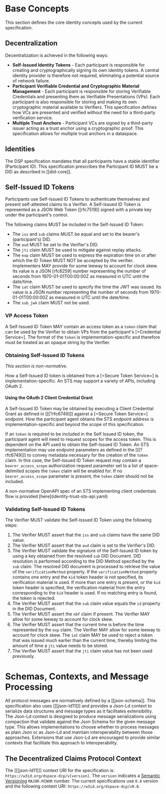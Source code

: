# Base Concepts

This section defines the core identity concepts used by the current specification.

## Decentralization

Decentralization is achieved in the following ways:

- **Self-Issued Identity Tokens** - Each participant is responsible for creating and cryptographically signing its own
  identity tokens. A central identity provider is therefore not required, eliminating a potential source of network
  failure.
- **Participant Verifiable Credential and Cryptographic Material Management** - Each participant is responsible for
  storing Verifiable Credentials and presenting them as Verifiable Presentations (VPs). Each participant is also
  responsible for storing and making its own cryptographic material available to Verifiers. This specification defines
  how VCs are presented and verified without the need for a third-party verification service.
- **Multiple Trust Anchors** - Participant VCs are signed by a third-party issuer acting as a trust anchor using a
  cryptographic proof. This specification allows for multiple trust anchors in a dataspace.

## Identities

The DSP specification mandates that all participants have a stable identifier (Participant ID). This specification
prescribes the Participant ID MUST be a DID as described in [[did-core]].

## Self-Issued ID Tokens

Participants use Self-Issued ID Tokens to authenticate themselves and present self-attested claims to a Verifier.
A Self-Issued ID Token is represented as a JSON Web Token [[rfc7519]] signed with a private key under the participant's
control.

The following claims MUST be included in the Self-Issued ID Token:

- The `iss` and `sub` claims MUST be equal and set to the bearer's (participant's) DID.
- The `aud` MUST be set to the Verifier's DID.
- The `jti` claim MUST be used to mitigate against replay attacks.
- The `exp` claim MUST be used to express the expiration time on or after which the ID Token MUST NOT be accepted by the
  verifier. Implementers MAY provide for some leeway to account for clock skew. Its value is a JSON [rfc8259] number
  representing the number of seconds from 1970-01-01T00:00:00Z as measured in UTC until the date/time.
- The `iat` claim MUST be used to specify the time the JWT was issued. Its value is a JSON number representing the
  number of seconds from 1970-01-01T00:00:00Z as measured in UTC until the date/time.
- The `sub_jwk` claim MUST not be used.

### VP Access Token

A Self-Issued ID Token MAY contain an access token as a `token` claim that can be used by the Verifier to
obtain VPs from the participant's [=Credential Service=]. The format of the `token` is implementation-specific and
therefore must be treated as an opaque string by the Verifier.

### Obtaining Self-Issued ID Tokens

_This section is non-normative._

How a Self-Issued ID token is obtained from a [=Secure Token Service=] is implementation-specific. An STS may support a
variety of APIs, including OAuth 2.

#### Using the OAuth 2 Client Credential Grant

A Self-Issued ID Token may be obtained by executing a Client Credential Grant as defined in [[[?rfc6749]]]
against a [=Secure Token Service=] endpoint. How the participant agent obtains the STS endpoint address is
implementation-specific and beyond the scope of this specification.

If an `token` is required to be included in the Self Issued ID token, the participant agent will need to request
scopes for the access token. This is dependent on the API used to obtain the Self-Issued ID Token. An STS implementation
may use endpoint parameters as defined in the [[[?rfc6749]]] to convey metadata necessary for the creation of the
`token`
claim. In this case, the Self-Issued ID Token request may contain a `bearer_access_scope` authorization request
parameter set to a list of space-delimited scopes the `token` claim will be enabled for. If no `bearer_access_scope`
parameter is present, the `token` claim should not be included.

<aside class="note">
A non-normative OpenAPI spec of an STS implementing client credentials flow is provided [here](identity-trust-sts-api.yaml)
</aside>

### Validating Self-Issued ID Tokens

The Verifier MUST validate the Self-Issued ID Token using the following steps:

1. The Verifier MUST assert that the `iss` and `sub` claims have the same DID value.
2. The Verifier MUST assert that the `aud` claim is set to the Verifier's DID.
3. The Verifier MUST validate the signature of the Self-Issued ID token by using a key obtained from the resolved `sub`
   DID Document. DID resolution is performed according to the DID Method specified by the `sub` claim. The resolved DID
   document is processed to retrieve the value of the `verificationMethod` property. If the `verificationMethod`
   property contains one entry and the `kid` token header is not specified, its verification material is used. If more
   than one entry is present, or the `kid` token header is specified, the verification material from the entry
   corresponding to the `kid` header is used. If no matching entry is found, the token is rejected.
4. The Verifier MUST assert that the `sub` claim value equals the `id` property in the DID Document.
5. The Verifier MUST assert the `nbf` claim if present. The Verifier MAY allow for some leeway to account for clock
   skew.
5. The Verifier MUST assert that the current time is before the time represented by the `exp` claim. The Verifier MAY
   allow for some leeway to account for clock skew. The `iat` claim MAY be used to reject a token that was issued much
   earlier than the current time, thereby limiting the amount of time a `jti` value needs to be stored.
6. The Verifier MUST assert that the `jti` claim value has not been used previously.

# Schemas, Contexts, and Message Processing

All protocol messages are normatively defined by a [[json-schema]]. This specification also uses [[[json-ld11]]] and
provides a Json-Ld context to serialize data structures and message types as it facilitates extensibility. The Json-Ld
context is designed to produce message serializations using compaction that validate against the Json Schema for the
given message type. This allows implementations to choose whether to process messages as plain Json or as Json-Ld and
maintain interoperability between those approaches. Extensions that use Json-Ld are encouraged to provide similar
contexts that facilitate this approach to interoperability.

## The Decentralized Claims Protocol Context

The [[[json-ld11]]] context URI for the specification is: `https://w3id.org/dspace-dcp/v[version]`. The `version`
indicates a [Semantic Versioning](https://semver.org/) `MAJOR.MINOR` number. The current specifications use `0.8`
version and the following context URI: `https://w3id.org/dspace-dcp/v0.8`.
